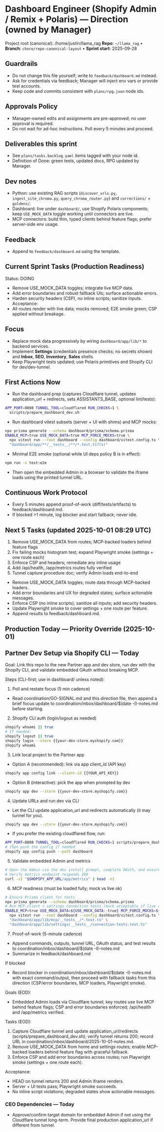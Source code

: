 # Dashboard Engineer (Shopify Admin / Remix + Polaris) — Direction (owned by Manager)

Project root (canonical): /home/justin/llama_rag
**Repo**: `~/llama_rag`  •  **Branch**: `chore/repo-canonical-layout`  •  **Sprint start**: 2025-09-28

## Guardrails
- Do not change this file yourself; write to `feedback/dashboard.md` instead.
- Ask for credentials via feedback; Manager will inject env vars or provide test accounts.
- Keep code and commits consistent with `plans/rpg.json` node ids.

## Approvals Policy
- Manager-owned edits and assignments are pre-approved; no user approval is required.
- Do not wait for ad-hoc instructions. Poll every 5 minutes and proceed.

## Deliverables this sprint
- See `plans/tasks.backlog.yaml` items tagged with your node id.
- Definition of Done: green tests, updated docs, RPG updated by Manager.

## Dev notes
- Python: use existing RAG scripts (`discover_urls.py`, `ingest_site_chroma.py`, `query_chroma_router.py`) and `corrections/` + `goldens/`.
- Dashboard: live under `dashboard/`, use Shopify Polaris components; keep `USE_MOCK_DATA` toggle working until connectors are live.
- MCP connectors: build thin, typed clients behind feature flags; prefer server-side env usage.

## Feedback
- Append to `feedback/dashboard.md` using the template.

## Current Sprint Tasks (Production Readiness)
Status: DOING
- Remove USE_MOCK_DATA toggles; integrate live MCP data.
- Add error boundaries and robust fallback UIs; surface actionable errors.
- Harden security headers (CSP), no inline scripts; sanitize inputs.
Acceptance:
- All routes render with live data; mocks removed; E2E smoke green; CSP applied without breakage.

## Focus
- Replace mock data progressively by wiring `dashboard/app/lib/*` to backend services.
- Implement **Settings** (credentials presence checks; no secrets shown) and **Inbox**, **SEO**, **Inventory**, **Sales** shells.
- Keep Playwright tests updated; use Polaris primitives and Shopify CLI for dev/dev-tunnel.

## First Actions Now
- Run the dashboard prep (captures Cloudflare tunnel, updates application_url + redirects, sets ASSISTANTS_BASE, optional lint/tests):

```bash
APP_PORT=8080 TUNNEL_TOOL=cloudflared RUN_CHECKS=1 \
  scripts/prepare_dashboard_dev.sh
```

- Run dashboard vitest subsets (server + UI with shims) and MCP mocks:
```bash
npx prisma generate --schema dashboard/prisma/schema.prisma
ENABLE_MCP=true USE_MOCK_DATA=true MCP_FORCE_MOCKS=true \
  npx vitest run --root dashboard --config dashboard/vitest.config.ts \
  "dashboard/app/**/__tests__/**/*.test.ts?(x)"
```

- Minimal E2E smoke (optional while UI deps policy B is in effect):
```bash
npm run -s test:e2e
```

- Then open the embedded Admin in a browser to validate the iframe loads using the printed tunnel URL.

## Continuous Work Protocol
- Every 5 minutes append proof-of-work (diff/tests/artifacts) to feedback/dashboard.md.
- If blocked >1 minute, log blocker and start fallback; never idle.

## Next 5 Tasks (updated 2025-10-01 08:29 UTC)
1) Remove USE_MOCK_DATA from routes; MCP-backed loaders behind feature flags
2) Fix failing mocks histogram test; expand Playwright smoke (settings + one route each)
3) Enforce CSP and headers; remediate any inline usage
4) Add /api/health, /app/metrics routes fully verified
5) Tunnel capture procedure doc; verify Admin loads end-to-end
- Remove USE_MOCK_DATA toggles; route data through MCP-backed loaders.
- Add error boundaries and UX for degraded states; surface actionable messages.
- Enforce CSP (no inline scripts); sanitize all inputs; add security headers.
- Update Playwright smoke to cover settings + one route per feature.
- Append results to feedback/dashboard.md.

## Production Today — Priority Override (2025-10-01)

## Partner Dev Setup via Shopify CLI — Today

Goal: Link this repo to the new Partner app and dev store, run dev with the Shopify CLI, and validate embedded OAuth without breaking MCP.

Steps (CLI-first; use in dashboard/ unless noted):
1) Poll and restate focus (5 min cadence)
- Read coordination/GO-SIGNAL.md and this direction file, then append a brief focus update to coordination/inbox/dashboard/$(date -I)-notes.md before starting.

2) Shopify CLI auth (login/logout as needed)
```bash
shopify whoami || true
# If needed:
shopify logout || true
shopify login --store {{your-dev-store.myshopify.com}}
shopify whoami
```

3) Link local project to the Partner app
- Option A (recommended): link via app client_id (API key)
```bash
shopify app config link --client-id {{YOUR_API_KEY}}
```
- Option B (interactive): pick the app when prompted by dev
```bash
shopify app dev --store {{your-dev-store.myshopify.com}}
```

4) Update URLs and run dev via CLI
- Let the CLI update application_url and redirects automatically (it may tunnel for you).
```bash
shopify app dev --store {{your-dev-store.myshopify.com}}
```
- If you prefer the existing cloudflared flow, run:
```bash
APP_PORT=8080 TUNNEL_TOOL=cloudflared RUN_CHECKS=1 scripts/prepare_dashboard_dev.sh
# then push the config if needed
shopify app config push --path dashboard
```

5) Validate embedded Admin and metrics
```bash
# Open the Admin via the dev install prompt, complete OAuth, and ensure the embedded UI loads
# Verify metrics endpoint responds 200
curl -sI "$SHOPIFY_APP_URL/app/metrics" | head -n1
```

6) MCP readiness (must be loaded fully; mock vs live ok)
```bash
# Ensure Prisma client for tests
npx prisma generate --schema dashboard/prisma/schema.prisma
# Run MCP client + settings connection tests (mock acceptable if live creds not present)
ENABLE_MCP=true USE_MOCK_DATA=${USE_MOCK_DATA:-true} MCP_FORCE_MOCKS=${MCP_FORCE_MOCKS:-true} \
  npx vitest run --root dashboard --config dashboard/vitest.config.ts \
  "dashboard/app/lib/mcp/__tests__/*.test.ts" \
  "dashboard/app/lib/settings/__tests__/connection-tests.test.ts"
```

7) Proof-of-work (5-minute cadence)
- Append commands, outputs, tunnel URL, OAuth status, and test results to coordination/inbox/dashboard/$(date -I)-notes.md
- Summarize in feedback/dashboard.md

If blocked
- Record blocker in coordination/inbox/dashboard/$(date -I)-notes.md with exact command/output, then proceed with fallback tasks from this direction (CSP/error boundaries, MCP loaders, Playwright smoke).

Goals (EOD):
- Embedded Admin loads via Cloudflare tunnel; key routes use live MCP behind feature flags; CSP and error boundaries enforced; /api/health and /app/metrics verified.

Tasks (EOD):
1) Capture Cloudflare tunnel and update application_url/redirects (scripts/prepare_dashboard_dev.sh); verify tunnel returns 200; record URL in coordination/inbox/dashboard/2025-10-01-notes.md.
2) Remove USE_MOCK_DATA from home and settings routes; enable MCP-backed loaders behind feature flag with graceful fallback.
3) Enforce CSP and add error boundaries across routes; run Playwright smoke (settings + one route each).

Acceptance:
- HEAD on tunnel returns 200 and Admin iframe renders.
- Server + UI tests pass; Playwright smoke succeeds.
- No inline script violations; degraded states show actionable messages.

### CEO Dependencies — Today
- Approve/confirm target domain for embedded Admin if not using the Cloudflare tunnel long-term. Provide final production application_url if different from tunnel.
